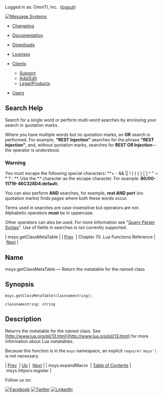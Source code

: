 Logged in as: OmniTI, Inc.  ([logout](https://support.messagesystems.com/logout.php))

[![Message Systems](https://support.messagesystems.com/images/ms-white205.png)](https://support.messagesystems.com/start.php) 

*   [Changelog](https://support.messagesystems.com/start.php?show=changelog)
*   [Documentation](https://support.messagesystems.com/docs/)
*   [Downloads](https://support.messagesystems.com/start.php)

*   [Licenses](https://support.messagesystems.com/license_summary.php)
*   <a href="">Clients</a>
    *   [Support](https://support.messagesystems.com/cs.php)
    *   [Add/Edit](https://support.messagesystems.com/edit_client.php)
    *   [Legal/Products](https://support.messagesystems.com/edit_products.php)
*   [Users](https://support.messagesystems.com/edit_customer.php)

## Search Help

Search for a single word or perform multi-word searches by enclosing your search in quotation marks.

Where you have multiple words but no quotation marks, an **OR** search is performed. For example, **"REST Injection"** searches for the phrase **"REST Injection"**, and, without quotation marks, searches for **REST OR Injection**--the operator is understood.

### Warning

You must escape the following special characters: **+ - && || ! ( ) { } [ ] ^ " ~ * ? : \**. Use the **\** character as the escape character. For example: **B0/00-11719-46C328D4\:default\:**

You can also perform **AND** searches, for example, **rest AND port** (no quotation marks) finds pages where both these words occur.

Terms used in searches are case-insensitive but operators are not. Alphabetic operators **must** be in uppercase.

Other operators can also be used. For more information see "[Query Parser Syntax](https://lucene.apache.org/core/old_versioned_docs/versions/3_0_0/queryparsersyntax.html)". Use of fields in searches is not currently supported.

| msys.getClassMetaTable |
| [Prev](lua.ref.msys.expandMacro.php)  | Chapter 70. Lua Functions Reference |  [Next](lua.ref.msys.httpsrv.register.php) |

<a name="lua.ref.msys.getClassMetaTable"></a>
## Name

msys.getClassMetaTable — Return the metatable for the named class

<a name="idp16128672"></a>
## Synopsis

`msys.getClassMetaTable(classnamestring);`

`classnamestring: string`<a name="idp16131680"></a>
## Description

Returns the metatable for the named class. See [http://www.lua.org/pil/13.html](http://www.lua.org/pil/13.html) for more information about Lua metatables.

Because this function is in the `msys` namespace, an explicit `require('msys')` is not necessary.

| [Prev](lua.ref.msys.expandMacro.php)  | [Up](lua.function.details.php) |  [Next](lua.ref.msys.httpsrv.register.php) |
| msys.expandMacro  | [Table of Contents](index.php) |  msys.httpsrv.register |

Follow us on:

[![Facebook](https://support.messagesystems.com/images/icon-facebook.png)](http://www.facebook.com/messagesystems) [![Twitter](https://support.messagesystems.com/images/icon-twitter.png)](http://twitter.com/#!/MessageSystems) [![LinkedIn](https://support.messagesystems.com/images/icon-linkedin.png)](http://www.linkedin.com/company/message-systems)